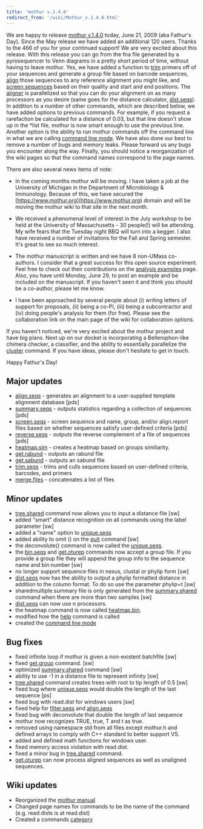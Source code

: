 ```yaml
---
title: 'mothur v.1.4.0'
redirect_from: '/wiki/Mothur_v.1.4.0.html'
---
```

We are happy to release [mothur v.1.4.0](mothur_v.1.4.0)
today, June 21, 2009 (aka Fathur's Day). Since the May release we have
added an additional 120 users. Thanks to the 466 of you for your
continued support! We are very excited about this release. With this
release you can go from the fna file generated by a pyrosequencer to
Venn diagrams in a pretty short period of time, without having to leave
mothur. Yes, we have added a function to [ trim](trim.seqs)
primers off of your sequences and generate a group file based on barcode
sequences, [ align](align.seqs) those sequences to any
reference alignment you might like, and [ screen
sequences](screen.seqs) based on their quality and start and
end positions. The [ aligner](align.seqs) is parallelized so
that you can do your alignment on as many processors as you desire (same
goes for the distance calculator, [dist.seqs](dist.seqs)). In
addition to a number of other commands, which are described below, we
have added options to previous commands. For example, if you request a
rarefaction be calculated for a distance of 0.03, but that line doesn't
show up in the \*list file, mothur is now smart enough to use the
previous line. Another option is the ability to run mothur commands off
the command line in what we are calling [command line
mode](command_line_mode). We have also done our best to
remove a number of bugs and memory leaks. Please forward us any bugs you
encounter along the way. Finally, you should notice a reorganization of
the wiki pages so that the command names correspond to the page names.

There are also several news items of note:

-   In the coming months mothur will be moving. I have taken a job at
    the University of Michigan in the Department of Microbiology &
    Immunology. Because of this, we have secured the
    [https://www.mothur.org](https://www.mothur.org) domain and will be moving the mothur wiki to
    that site in the next month.

<!-- -->

-   We received a phenomenal level of interest in the July workshop to
    be held at the University of Massachusetts - 30 people(!) will be
    attending. My wife fears that the Tuesday night BBQ will turn into a
    kegger. I also have received a number of invitations for the Fall
    and Spring semester. It's great to see so much interest.

<!-- -->

-   The mothur manuscript is written and we have 8 non-UMass co-authors.
    I consider that a great success for this open source experiment.
    Feel free to check out their contributions on the [analysis
    examples](analysis_examples) page. Also, you have until
    Monday, June 29, to post an example and be included on the
    manuscript. If you haven't seen it and think you should be a
    co-author, please let me know.

<!-- -->

-   I have been approached by several people about (i) writing letters
    of support for proposals, (ii) being a co-PI, (iii) being a
    subcontractor and (iv) doing people's analysis for them (for free).
    Please see the collaboration link on the
    main page of the wiki for collaboration options.

If you haven't noticed, we're very excited about the mothur project
and have big plans. Next up on our docket is incorporating a
Bellerophon-like chimera checker, a classifier, and the ability to
essentially parallelize the [cluster](cluster) command. If
you have ideas, please don't hesitate to get in touch.

Happy Fathur's Day!

## Major updates

-   [align.seqs](align.seqs) - generates an alignment to a
    user-supplied template alignment database \[pds\]
-   [summary.seqs](summary.seqs) - outputs statistics
    regarding a collection of sequences \[pds\]
-   [screen.seqs](screen.seqs) - screen sequence and name,
    group, and/or align.report files based on whether sequences satisfy
    user-defined criteria \[pds\]
-   [reverse.seqs](reverse.seqs) - outputs the reverse
    complement of a file of sequences \[pds\]
-   [heatmap.sim](heatmap.sim) - creates a heatmap based on
    groups similiarity.
-   [get.rabund](get.rabund) - outputs an rabund file
-   [get.sabund](get.sabund) - outputs an sabund file
-   [trim.seqs](trim.seqs) - trims and culls sequences based
    on user-defined criteria, barcodes, and primers
-   [merge.files](merge.files) - concatenates a list of files

## Minor updates

-   [tree.shared](tree.shared) command now allows you to
    input a distance file \[sw\]
-   added "smart" distance recognition on all commands using the label
    parameter \[sw\]
-   added a "name" option to [unique.seqs](unique.seqs)
-   added ability to omit () on the [quit](quit) command
    \[sw\]
-   the deconvolute() command is now called the
    [unique.seqs](unique.seqs).
-   the [bin.seqs](bin.seqs) and
    [get.oturep](get.oturep) commands now accept a group
    file. If you provide a group file they will append the group info to
    the sequence name and bin number \[sw\]
-   no longer support sequence files in nexus, clustal or phylip form
    \[sw\]
-   [dist.seqs](dist.seqs) now has the ability to output a
    phylip formatted distance in addition to the column format. To do so
    use the parameter phylip=t \[sw\]
-   sharedmultiple.summary file is only generated from the
    [summary.shared](summary.shared) command when there are
    more than two samples \[sw\]
-   [dist.seqs](dist.seqs) can now use n processors.
-   the heatmap command is now called
    [heatmap.bin](heatmap.bin).
-   modified how the [help](help) command is called
-   created the [command line mode](command_line_mode)

## Bug fixes

-   fixed infinite loop if mothur is given a non-existent batchfile
    \[sw\]
-   fixed [get.group](get.group) command. \[sw\]
-   optimized [summary.shared](summary.shared) command \[sw\]
-   ability to use -1 in a distance file to represent infinity \[sw\]
-   [tree.shared](tree.shared) command creates trees with
    root to tip length of 0.5 \[sw\]
-   fixed bug where [unique.seqs](unique.seqs) would double
    the length of the last sequence \[ps\]
-   fixed bug with read.dist for windows users
    \[sw\]
-   fixed help for [filter.seqs](filter.seqs) and
    [align.seqs](align.seqs)
-   fixed bug with deconvolute that double the length of last sequence
-   mothur now recognizes TRUE, true, T and t as true.
-   removed using namespace std from all files except mothur.h and
    defined arrays to comply with C++ standard to better support VS.
-   added <ctime> and defined math functions for windows user.
-   fixed memory access violation with
    read.dist.
-   fixed a minor bug in [tree.shared](tree.shared) command.
-   [get.oturep](get.oturep) can now process aligned
    sequences as well as unaligned sequences.

## Wiki updates

-   Reorganized the [mothur manual](mothur_manual)
-   Changed page names for commands to be the name of the command (e.g.
    read.dists is at read.dist)
-   Created a commands [ category](/wiki/tags#commands)
